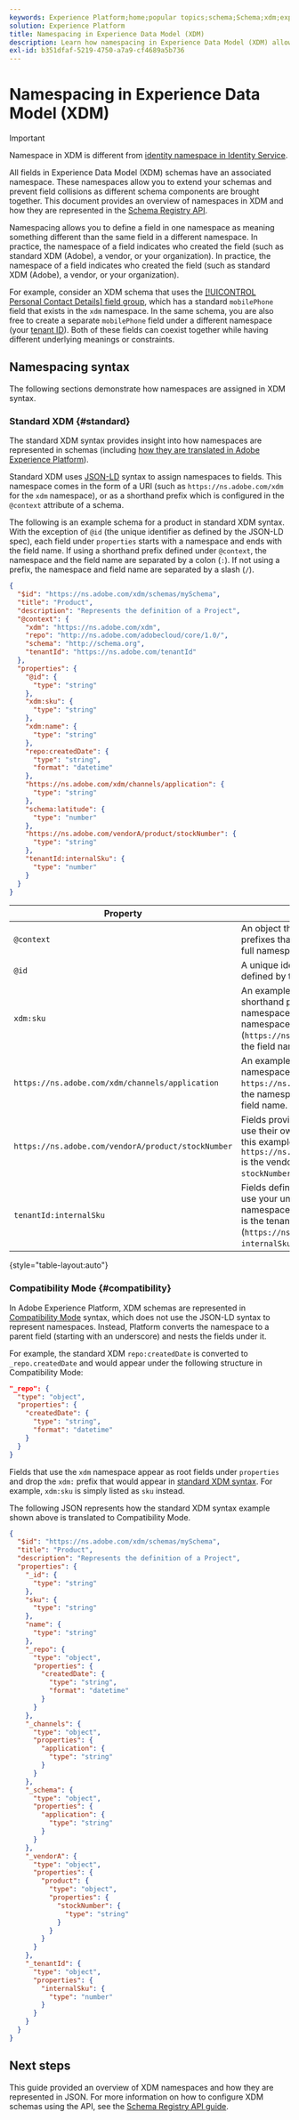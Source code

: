 ```yaml
---
keywords: Experience Platform;home;popular topics;schema;Schema;xdm;experience data model;namespace;namespaces;compatibility mode;xed;
solution: Experience Platform
title: Namespacing in Experience Data Model (XDM)
description: Learn how namespacing in Experience Data Model (XDM) allows you to extend your schemas and prevent field collisions as different schema components are brought together.
exl-id: b351dfaf-5219-4750-a7a9-cf4689a5b736
---
```

# Namespacing in Experience Data Model (XDM)

>[!IMPORTANT]
>
>Namespace in XDM is different from [identity namespace in Identity Service](../../identity-service/features/namespaces.md).

All fields in Experience Data Model (XDM) schemas have an associated namespace. These namespaces allow you to extend your schemas and prevent field collisions as different schema components are brought together. This document provides an overview of namespaces in XDM and how they are represented in the [Schema Registry API](../api/overview.md).

Namespacing allows you to define a field in one namespace as meaning something different than the same field in a different namespace. In practice, the namespace of a field indicates who created the field (such as standard XDM (Adobe), a vendor, or your organization). In practice, the namespace of a field indicates who created the field (such as standard XDM (Adobe), a vendor, or your organization).

For example, consider an XDM schema that uses the [[!UICONTROL Personal Contact Details] field group](../field-groups/profile/demographic-details.md), which has a standard `mobilePhone` field that exists in the `xdm` namespace. In the same schema, you are also free to create a separate `mobilePhone` field under a different namespace (your [tenant ID](../api/getting-started.md#know-your-tenant_id)). Both of these fields can coexist together while having different underlying meanings or constraints.

## Namespacing syntax

The following sections demonstrate how namespaces are assigned in XDM syntax.

### Standard XDM {#standard}

The standard XDM syntax provides insight into how namespaces are represented in schemas (including [how they are translated in Adobe Experience Platform](#compatibility)).

Standard XDM uses [JSON-LD](https://www.w3.org/TR/json-ld11/#basic-concepts) syntax to assign namespaces to fields. This namespace comes in the form of a URI (such as `https://ns.adobe.com/xdm` for the `xdm` namespace), or as a shorthand prefix which is configured in the `@context` attribute of a schema.

The following is an example schema for a product in standard XDM syntax. With the exception of `@id` (the unique identifier as defined by the JSON-LD spec), each field under `properties` starts with a namespace and ends with the field name. If using a shorthand prefix defined under `@context`, the namespace and the field name are separated by a colon (`:`). If not using a prefix, the namespace and field name are separated by a slash (`/`). 

```json
{
  "$id": "https://ns.adobe.com/xdm/schemas/mySchema",
  "title": "Product",
  "description": "Represents the definition of a Project",
  "@context": {
    "xdm": "https://ns.adobe.com/xdm",
    "repo": "http://ns.adobe.com/adobecloud/core/1.0/",
    "schema": "http://schema.org",
    "tenantId": "https://ns.adobe.com/tenantId"
  },
  "properties": {
    "@id": {
      "type": "string"
    },
    "xdm:sku": {
      "type": "string"
    },
    "xdm:name": {
      "type": "string"
    },
    "repo:createdDate": {
      "type": "string",
      "format": "datetime"
    },
    "https://ns.adobe.com/xdm/channels/application": {
      "type": "string"
    },
    "schema:latitude": {
      "type": "number"
    },
    "https://ns.adobe.com/vendorA/product/stockNumber": {
      "type": "string"
    },
    "tenantId:internalSku": {
      "type": "number"
    }
  }
}
```

| Property | Description |
| --- | --- |
| `@context` | An object that defines the shorthand prefixes that can be used instead of a full namespace URI under `properties`.  |
| `@id` | A unique identifier for the record as defined by the [JSON-LD spec](https://www.w3.org/TR/json-ld11/#node-identifiers). |
| `xdm:sku` | An example of a field that uses a shorthand prefix to denote a namespace. In this case, `xdm` is the namespace (`https://ns.adobe.com/xdm`), and `sku` is the field name. |
| `https://ns.adobe.com/xdm/channels/application` | An example of a field that uses the full namespace URI. In this case, `https://ns.adobe.com/xdm/channels` is the namespace, and `application` is the field name.  |
| `https://ns.adobe.com/vendorA/product/stockNumber` | Fields provided by vendor resources use their own unique namespaces. In this example, `https://ns.adobe.com/vendorA/product` is the vendor namespace, and `stockNumber` is the field name.  |
| `tenantId:internalSku` | Fields defined by your organization use your unique tenant ID as their namespace. In this example, `tenantId` is the tenant namespace (`https://ns.adobe.com/tenantId`), and `internalSku` is the field name. |

{style="table-layout:auto"}

### Compatibility Mode {#compatibility}

In Adobe Experience Platform, XDM schemas are represented in [Compatibility Mode](../api/appendix.md#compatibility) syntax, which does not use the JSON-LD syntax to represent namespaces. Instead, Platform converts the namespace to a parent field (starting with an underscore) and nests the fields under it.

For example, the standard XDM `repo:createdDate` is converted to `_repo.createdDate` and would appear under the following structure in Compatibility Mode:

```json
"_repo": {
  "type": "object",
  "properties": {
    "createdDate": {
      "type": "string",
      "format": "datetime"
    }
  }
}
```

Fields that use the `xdm` namespace appear as root fields under `properties` and drop the `xdm:` prefix that would appear in [standard XDM syntax](#standard). For example, `xdm:sku` is simply listed as `sku` instead.

The following JSON represents how the standard XDM syntax example shown above is translated to Compatibility Mode.

```json
{
  "$id": "https://ns.adobe.com/xdm/schemas/mySchema",
  "title": "Product",
  "description": "Represents the definition of a Project",
  "properties": {
    "_id": {
      "type": "string"
    },
    "sku": {
      "type": "string"
    },
    "name": {
      "type": "string"
    },
    "_repo": {
      "type": "object",
      "properties": {
        "createdDate": {
          "type": "string",
          "format": "datetime"
        }
      }
    },
    "_channels": {
      "type": "object",
      "properties": {
        "application": {
          "type": "string"
        }
      }
    },
    "_schema": {
      "type": "object",
      "properties": {
        "application": {
          "type": "string"
        }
      }
    },
    "_vendorA": {
      "type": "object",
      "properties": {
        "product": {
          "type": "object",
          "properties": {
            "stockNumber": {
              "type": "string"
            }
          }
        }
      }
    },
    "_tenantId": {
      "type": "object",
      "properties": {
        "internalSku": {
          "type": "number"
        }
      }
    }
  }
}
```

## Next steps

This guide provided an overview of XDM namespaces and how they are represented in JSON. For more information on how to configure XDM schemas using the API, see the [Schema Registry API guide](../api/overview.md).
